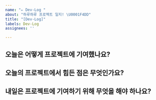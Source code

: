 ```yaml
---
name: "✏️ Dev-Log "
about: "하루하루 프로젝트 일지! \U0001F4DD"
title: "[Dev-Log]"
labels: Dev-Log
assignees: ''

---
```


## 오늘은 어떻게 프로젝트에 기여했나요?

## 오늘의 프로젝트에서 힘든 점은 무엇인가요?

## 내일은 프로젝트에 기여하기 위해 무엇을 해야 하나요?

